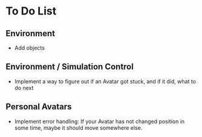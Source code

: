 # To Do List

## Environment

- Add objects

## Environment / Simulation Control

- Implement a way to figure out if an Avatar got stuck, and if it did, what to do next

## Personal Avatars

- Implement error handling: If your Avatar has not changed position in some time, maybe it should move somewhere else.